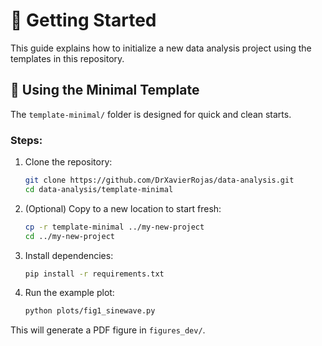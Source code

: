 # 🚀 Getting Started

This guide explains how to initialize a new data analysis project using the templates in this repository.

## 🧱 Using the Minimal Template

The `template-minimal/` folder is designed for quick and clean starts.

### Steps:

1. Clone the repository:
   ```bash
   git clone https://github.com/DrXavierRojas/data-analysis.git
   cd data-analysis/template-minimal
   ```

2. (Optional) Copy to a new location to start fresh:
   ```bash
   cp -r template-minimal ../my-new-project
   cd ../my-new-project
   ```

3. Install dependencies:
   ```bash
   pip install -r requirements.txt
   ```

4. Run the example plot:
   ```bash
   python plots/fig1_sinewave.py
   ```

This will generate a PDF figure in `figures_dev/`.
